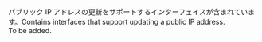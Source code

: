 <Namespace Name="Microsoft.Azure.Management.Network.Fluent.PublicIPAddress.Update">
  <Docs>
    <summary><span data-ttu-id="c42f7-101">パブリック IP アドレスの更新をサポートするインターフェイスが含まれています。</span><span class="sxs-lookup"><span data-stu-id="c42f7-101">Contains interfaces that support updating a public IP address.</span></span></summary> 
    <remarks>To be added.</remarks>
  </Docs>
</Namespace>
